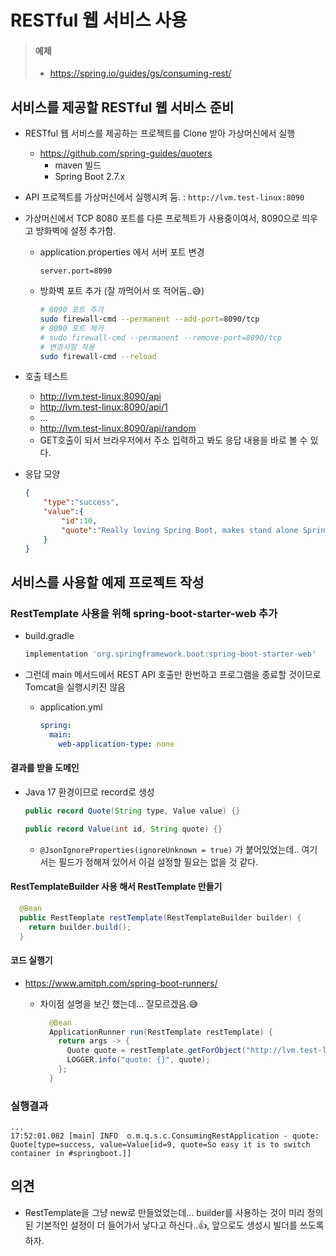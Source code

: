 # RESTful 웹 서비스 사용



> #### 예제 
>
> * https://spring.io/guides/gs/consuming-rest/



## 서비스를 제공할  RESTful 웹 서비스  준비

* RESTful 웹 서비스를 제공하는 프로젝트를 Clone 받아 가상머신에서 실행
  * https://github.com/spring-guides/quoters
    * maven 빌드
    * Spring Boot 2.7.x

* API 프로젝트를 가상머신에서 실행시켜 둠. : `http://lvm.test-linux:8090`

* 가상머신에서 TCP 8080 포트를 다른 프로젝트가 사용중이여서, 8090으로 띄우고 방화벽에 설정 추가함.

  * application.properties 에서 서버 포트 변경

    ```properties
    server.port=8090
    ```

  * 방화벽 포트 추가 (잘 까먹어서 또 적어둠..😅)
    ```sh
    # 8090 포트 추가
    sudo firewall-cmd --permanent --add-port=8090/tcp
    # 8090 포트 제거
    # sudo firewall-cmd --permanent --remove-port=8090/tcp
    # 변경사항 적용
    sudo firewall-cmd --reload
    ```


* 호출 테스트

  * http://lvm.test-linux:8090/api
  * http://lvm.test-linux:8090/api/1
  * ...
  * http://lvm.test-linux:8090/api/random
  * GET호출이 되서 브라우저에서 주소 입력하고 봐도 응답 내용을 바로 볼 수 있다.

* 응답 모양

  ```json
  {
      "type":"success",
      "value":{
          "id":10,
          "quote":"Really loving Spring Boot, makes stand alone Spring apps easy."
      }
  }
  ```

  

## 서비스를 사용할 예제 프로젝트 작성

### RestTemplate 사용을 위해 spring-boot-starter-web 추가

* build.gradle

  ```groovy
  implementation 'org.springframework.boot:spring-boot-starter-web'
  ```

* 그런데 main 메서드에서 REST API 호출만 한번하고 프로그램을 종료할 것이므로 Tomcat을 실행시키진 않음

  * application.yml

    ```yml
    spring:
      main:
        web-application-type: none
    ```

  


#### 결과를 받을 도메인

* Java 17 환경이므로 record로 생성

  ```java
  public record Quote(String type, Value value) {}
  
  public record Value(int id, String quote) {}
  ```

  * `@JsonIgnoreProperties(ignoreUnknown = true)` 가 붙어있었는데.. 여기서는 필드가 정해져 있어서 이걸 설정할 필요는 없을 것 같다.

#### RestTemplateBuilder 사용 해서 RestTemplate 만들기

```java
  @Bean
  public RestTemplate restTemplate(RestTemplateBuilder builder) {
    return builder.build();
  }
```



#### 코드 실행기

* https://www.amitph.com/spring-boot-runners/

  * 차이점 설명을 보긴 했는데...  잘모르겠음.😅

    ```java
      @Bean
      ApplicationRunner run(RestTemplate restTemplate) {
        return args -> {
          Quote quote = restTemplate.getForObject("http://lvm.test-linux:8090/api/random", Quote.class);
          LOGGER.info("quote: {}", quote);
        };
      }
    ```

    

### 실행결과

```
...
17:52:01.082 [main] INFO  o.m.q.s.c.ConsumingRestApplication - quote: Quote[type=success, value=Value[id=9, quote=So easy it is to switch container in #springboot.]]
```





## 의견

* RestTemplate을 그냥 new로 만들었었는데... builder를 사용하는 것이 미리 정의된 기본적인 설정이 더 들어가서 낳다고 하신다..👍, 앞으로도 생성시 빌더를 쓰도록 하자.

